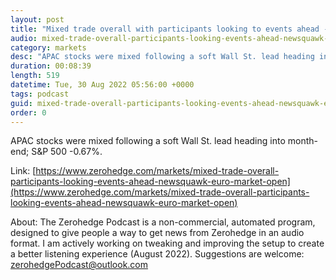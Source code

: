 ```yaml
---
layout: post
title: "Mixed trade overall with participants looking to events ahead - Newsquawk Euro Market Open"
audio: mixed-trade-overall-participants-looking-events-ahead-newsquawk-euro-market-open-0
category: markets
desc: "APAC stocks were mixed following a soft Wall St. lead heading into month-end; S&amp;P 500 -0.67%."
duration: 00:08:39
length: 519
datetime: Tue, 30 Aug 2022 05:56:00 +0000
tags: podcast
guid: mixed-trade-overall-participants-looking-events-ahead-newsquawk-euro-market-open-0
order: 0
---
```

APAC stocks were mixed following a soft Wall St. lead heading into month-end; S&amp;P 500 -0.67%.

Link: [https://www.zerohedge.com/markets/mixed-trade-overall-participants-looking-events-ahead-newsquawk-euro-market-open](https://www.zerohedge.com/markets/mixed-trade-overall-participants-looking-events-ahead-newsquawk-euro-market-open)

About: The Zerohedge Podcast is a non-commercial, automated program, designed to give people a way to get news from Zerohedge in an audio format.  I am actively working on tweaking and improving the setup to create a better listening experience (August 2022).  Suggestions are welcome: [zerohedgePodcast@outlook.com](mailto:zerohedgePodcast@outlook.com)